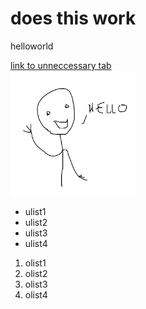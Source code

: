 <!DOCTYPE html>
<html>
  <body>
   <h1>does this work
     </h1>
   <p> helloworld
     </p>
    <a href="" target ="_blank"> link to unneccessary tab </a><br>
    <img src="nimetön.png" alt="hello" width="200" height="200"><br>
    <ul>
      <li> ulist1 </li>
      <li> ulist2 </li>
      <li> ulist3 </li>
      <li> ulist4 </li>
    </ul>
    <ol>
      <li> olist1 </li>
      <li> olist2 </li>
      <li> olist3 </li>
      <li> olist4 </li>
    </ol>
 </body>
</html>
